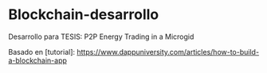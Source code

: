 # Blockchain-desarrollo
 Desarrollo para TESIS: P2P Energy Trading in a  Microgid

Basado en [tutorial]: https://www.dappuniversity.com/articles/how-to-build-a-blockchain-app